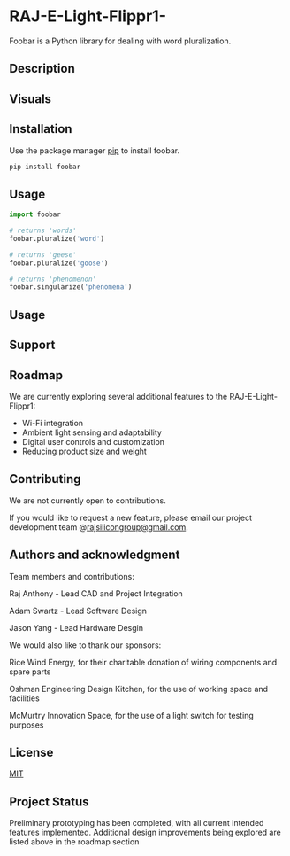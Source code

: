 # RAJ-E-Light-Flippr1-

Foobar is a Python library for dealing with word pluralization.

## Description

## Visuals

## Installation


Use the package manager [pip](https://pip.pypa.io/en/stable/) to install foobar.

```bash
pip install foobar
```

## Usage

```python
import foobar

# returns 'words'
foobar.pluralize('word')

# returns 'geese'
foobar.pluralize('goose')

# returns 'phenomenon'
foobar.singularize('phenomena')
```


## Usage
## Support
## Roadmap
We are currently exploring several additional features to the RAJ-E-Light-Flippr1:

- Wi-Fi integration
- Ambient light sensing and adaptability
- Digital user controls and customization
- Reducing product size and weight


## Contributing

We are not currently open to contributions. 

If you would like to request a new feature, please email our project development team @rajsilicongroup@gmail.com.

## Authors and acknowledgment  
Team members and contributions:

Raj Anthony - Lead CAD and Project Integration 

Adam Swartz - Lead Software Design

Jason Yang - Lead Hardware Desgin



We would also like to thank our sponsors:

Rice Wind Energy, for their charitable donation of wiring components and spare parts

Oshman Engineering Design Kitchen, for the use of working space and facilities 

McMurtry Innovation Space, for the use of a light switch for testing purposes

## License

[MIT](https://choosealicense.com/licenses/mit/)

## Project Status

Preliminary prototyping has been completed, with all current intended features implemented. 
Additional design improvements being explored are listed above in the roadmap section
